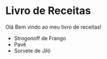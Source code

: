 # Livro de Receitas

Olá Bem vindo ao meu livro de receitas!

- Strogonoff de Frango
- Pavê
- Sorvete de Jiló

